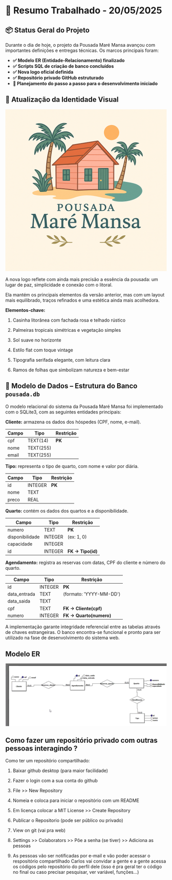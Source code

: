 # 📝 Resumo Trabalhado - 20/05/2025

## 📦 Status Geral do Projeto

Durante o dia de hoje, o projeto da Pousada Maré Mansa avançou com importantes definições e entregas técnicas. Os marcos principais foram:

- **✅ Modelo ER (Entidade-Relacionamento) finalizado**
- **✅ Scripts SQL de criação de banco concluídos**
- **✅ Nova logo oficial definida**
- **✅ Repositório privado GitHub estruturado**
- **🧭 Planejamento do passo a passo para o desenvolvimento iniciado**

## 🎨 Atualização da Identidade Visual

![Nova_Logo](NovaLogoPousadaMare.png)

A nova logo reflete com ainda mais precisão a essência da pousada: um lugar de paz, simplicidade e conexão com o litoral.

Ela mantém os principais elementos da versão anterior, mas com um layout mais equilibrado, traços refinados e uma estética ainda mais acolhedora.

**Elementos-chave:**

1. Casinha litorânea com fachada rosa e telhado rústico

2. Palmeiras tropicais simétricas e vegetação simples

3. Sol suave no horizonte

4. Estilo flat com toque vintage

5. Tipografia serifada elegante, com leitura clara

6. Ramos de folhas que simbolizam natureza e bem-estar

## 💾 Modelo de Dados – Estrutura do Banco ``pousada.db``

O modelo relacional do sistema da Pousada Maré Mansa foi implementado com o SQLite3, com as seguintes entidades principais:

**Cliente:** armazena os dados dos hóspedes (CPF, nome, e-mail).

|Campo | Tipo | Restrição |
| ----- | ---- | --------- |
| cpf   | TEXT(14) | **PK**    |
| nome  | TEXT(255) |           |
| email | TEXT(255) |           |

**Tipo:** representa o tipo de quarto, com nome e valor por diária.

| Campo | Tipo    | Restrição |
| ----- | ------- | --------- |
| id    | INTEGER | **PK**    |
| nome  | TEXT    |           |
| preco | REAL    |           |

**Quarto:** contém os dados dos quartos e a disponibilidade.

| Campo           | Tipo    | Restrição          |
| --------------- | ------- | ------------------ |
| numero          | TEXT    | **PK**             |
| disponibilidade | INTEGER    | (ex: 1, 0) |
| capacidade      | INTEGER |                    |
| id              | INTEGER | **FK → Tipo(id)**  |

**Agendamento:** registra as reservas com datas, CPF do cliente e número do quarto.

| Campo         | Tipo    | Restrição               |
| ------------- | ------- | ----------------------- |
| id            | INTEGER | **PK**                  |
| data\_entrada | TEXT    | (formato: 'YYYY-MM-DD') |
| data\_saida   | TEXT    |                         |
| cpf           | TEXT    | **FK → Cliente(cpf)**   |
| numero        | INTEGER | **FK → Quarto(numero)** |

A implementação garante integridade referencial entre as tabelas através de chaves estrangeiras. O banco encontra-se funcional e pronto para ser utilizado na fase de desenvolvimento do sistema web.

## Modelo ER 

![alt text](./ModeloEr.png)

## Como fazer um repositório privado com outras pessoas interagindo ? 

Como ter um repositório compartilhado:

1. Baixar github desktop (para maior facilidade)

2. Fazer o login com a sua conta do github

3. File >> New Repository

4. Nomeia e coloca para iniciar o repositório com um README

5. Em licença colocar a MIT License >> Create Repository

6. Publicar o Repositorio (pode ser público ou privado)

7. View on git (vai pra web)

8. Settings >> Colaborators >> Pôe a senha (se tiver) >> Adiciona as pessoas

9. As pessoas vão ser notificadas por e-mail e vão poder acessar o respositório compartilhado
Carlos vai convidar a gente e a gente acessa os códigos pelo repositório do perfil dele (isso é pra geral ter o código no final ou caso precisar pesquisar, ver variável, funções...)